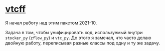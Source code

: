 # [vtcff](https://github.com/rtmigo/vtcff_py)

Я начал работу над этим пакетом 2021-10.

Задача в том, чтобы унифицировать код, используемый внутри `stocker_py` 
(`zflow_py`) и `vtc_py`. До этого я замечал, что часто делаю двойную работу, 
переписывая разные классы под одну и ту же задачу.
